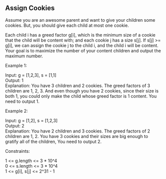 ## Assign Cookies
Assume you are an awesome parent and want to give your children some cookies. But, you should give each child at most one cookie.

Each child i has a greed factor g[i], which is the minimum size of a cookie that the child will be content with; and each cookie j has a size s[j]. If s[j] >= g[i], we can assign the cookie j to the child i, and the child i will be content. Your goal is to maximize the number of your content children and output the maximum number.

 

Example 1:<br>

Input: g = [1,2,3], s = [1,1]<br>
Output: 1<br>
Explanation: You have 3 children and 2 cookies. The greed factors of 3 children are 1, 2, 3. 
And even though you have 2 cookies, since their size is both 1, you could only make the child whose greed factor is 1 content.
You need to output 1.<br>

Example 2:

Input: g = [1,2], s = [1,2,3]<br>
Output: 2<br>
Explanation: You have 2 children and 3 cookies. The greed factors of 2 children are 1, 2.
You have 3 cookies and their sizes are big enough to gratify all of the children, 
You need to output 2.
 

Constraints:

1 <= g.length <= 3 * 10^4<br>
0 <= s.length <= 3 * 10^4<br>
1 <= g[i], s[j] <= 2^31 - 1<br>

